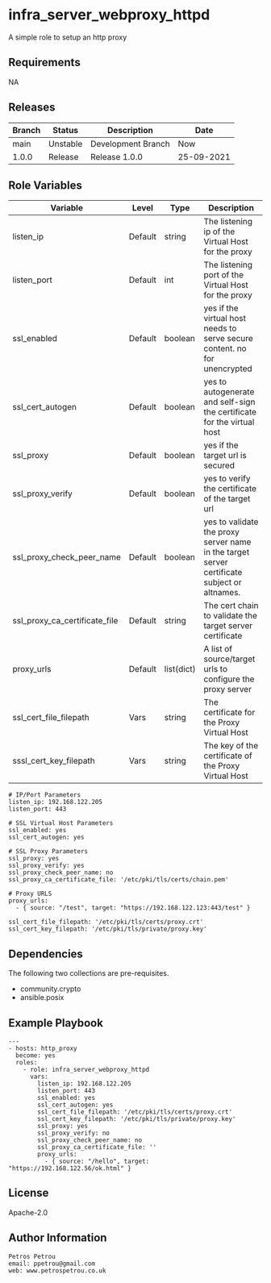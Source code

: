 infra_server_webproxy_httpd
=========

A simple role to setup an http proxy

Requirements
------------
NA

Releases
------------

|Branch|Status|Description| Date
|---	|---	|---	|---
|main|Unstable|Development Branch|Now
|1.0.0|Release|Release 1.0.0|25-09-2021

Role Variables
--------------

|Variable|Level|Type|Description
|---|---|---|---		
|listen_ip|Default|string|The listening ip of the Virtual Host for the proxy
|listen_port|Default|int|The listening port of the Virtual Host for the proxy
|ssl_enabled|Default|boolean|yes if the virtual host needs to serve secure content. no for unencrypted
|ssl_cert_autogen|Default|boolean|yes to autogenerate and self-sign the certificate for the virtual host
|ssl_proxy|Default|boolean|yes if the target url is secured
|ssl_proxy_verify|Default|boolean|yes to verify the certificate of the target url
|ssl_proxy_check_peer_name|Default|boolean|yes to validate the proxy server name in the target server certificate subject or altnames.
|ssl_proxy_ca_certificate_file|Default|string|The cert chain to validate the target server certificate
|proxy_urls|Default|list(dict)|A list of source/target urls to configure the proxy server
|ssl_cert_file_filepath|Vars|string|The certificate for the Proxy Virtual Host
|sssl_cert_key_filepath|Vars|string|The key of the certificate of the Proxy Virtual Host



```
# IP/Port Parameters
listen_ip: 192.168.122.205
listen_port: 443

# SSL Virtual Host Parameters
ssl_enabled: yes
ssl_cert_autogen: yes

# SSL Proxy Parameters
ssl_proxy: yes
ssl_proxy_verify: yes
ssl_proxy_check_peer_name: no
ssl_proxy_ca_certificate_file: '/etc/pki/tls/certs/chain.pem'

# Proxy URLS
proxy_urls:
  - { source: "/test", target: "https://192.168.122.123:443/test" }

ssl_cert_file_filepath: '/etc/pki/tls/certs/proxy.crt'
ssl_cert_key_filepath: '/etc/pki/tls/private/proxy.key'
```



Dependencies
------------

The following two collections are pre-requisites.

- community.crypto
- ansible.posix


Example Playbook
----------------


```
---
- hosts: http_proxy
  become: yes
  roles:
    - role: infra_server_webproxy_httpd
      vars:
        listen_ip: 192.168.122.205
        listen_port: 443
        ssl_enabled: yes
        ssl_cert_autogen: yes
        ssl_cert_file_filepath: '/etc/pki/tls/certs/proxy.crt'
        ssl_cert_key_filepath: '/etc/pki/tls/private/proxy.key'
        ssl_proxy: yes
        ssl_proxy_verify: no
        ssl_proxy_check_peer_name: no
        ssl_proxy_ca_certificate_file: ''
        proxy_urls: 
          - { source: "/hello", target: "https://192.168.122.56/ok.html" }

```

License
-------

Apache-2.0

Author Information
------------------

```
Petros Petrou
email: ppetrou@gmail.com
web: www.petrospetrou.co.uk
```
